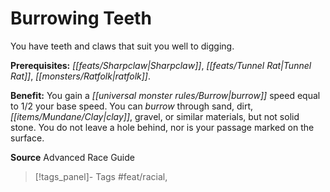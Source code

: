 ﻿---
cssclass: [feats]

---
# Burrowing Teeth

You have teeth and claws that suit you well to digging.

**Prerequisites:** _[[feats/Sharpclaw|Sharpclaw]]_, _[[feats/Tunnel Rat|Tunnel Rat]]_, _[[monsters/Ratfolk|ratfolk]]_.

**Benefit:** You gain a _[[universal monster rules/Burrow|burrow]]_ speed equal to 1/2 your base speed. You can _burrow_ through sand, dirt, _[[items/Mundane/Clay|clay]]_, gravel, or similar materials, but not solid stone. You do not leave a hole behind, nor is your passage marked on the surface.

**Source** Advanced Race Guide
>[!tags_panel]- Tags
> #feat/racial, 